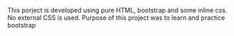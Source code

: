 This porject is developed using pure HTML, bootstrap and some inline css. No external CSS is used. Purpose of this project was to learn and practice bootstrap